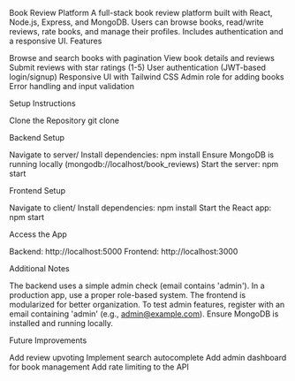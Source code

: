 Book Review Platform
A full-stack book review platform built with React, Node.js, Express, and MongoDB. Users can browse books, read/write reviews, rate books, and manage their profiles. Includes authentication and a responsive UI.
Features

Browse and search books with pagination
View book details and reviews
Submit reviews with star ratings (1-5)
User authentication (JWT-based login/signup)
Responsive UI with Tailwind CSS
Admin role for adding books
Error handling and input validation

Setup Instructions

Clone the Repository
git clone <repository-url>


Backend Setup

Navigate to server/
Install dependencies: npm install
Ensure MongoDB is running locally (mongodb://localhost/book_reviews)
Start the server: npm start


Frontend Setup

Navigate to client/
Install dependencies: npm install
Start the React app: npm start


Access the App

Backend: http://localhost:5000
Frontend: http://localhost:3000



Additional Notes

The backend uses a simple admin check (email contains 'admin'). In a production app, use a proper role-based system.
The frontend is modularized for better organization.
To test admin features, register with an email containing 'admin' (e.g., admin@example.com).
Ensure MongoDB is installed and running locally.

Future Improvements

Add review upvoting
Implement search autocomplete
Add admin dashboard for book management
Add rate limiting to the API

